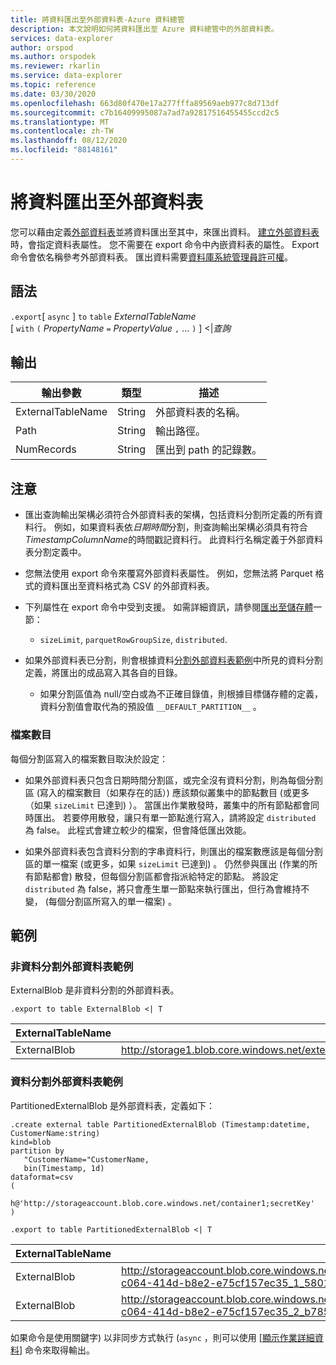 ```yaml
---
title: 將資料匯出至外部資料表-Azure 資料總管
description: 本文說明如何將資料匯出至 Azure 資料總管中的外部資料表。
services: data-explorer
author: orspod
ms.author: orspodek
ms.reviewer: rkarlin
ms.service: data-explorer
ms.topic: reference
ms.date: 03/30/2020
ms.openlocfilehash: 663d80f470e17a277fffa89569aeb977c8d713df
ms.sourcegitcommit: c7b16409995087a7ad7a92817516455455ccd2c5
ms.translationtype: MT
ms.contentlocale: zh-TW
ms.lasthandoff: 08/12/2020
ms.locfileid: "88148161"
---
```

# <a name="export-data-to-an-external-table"></a>將資料匯出至外部資料表

您可以藉由定義[外部資料表](../externaltables.md)並將資料匯出至其中，來匯出資料。
[建立外部資料表](../external-tables-azurestorage-azuredatalake.md#create-or-alter-external-table)時，會指定資料表屬性。 您不需要在 export 命令中內嵌資料表的屬性。 Export 命令會依名稱參考外部資料表。 匯出資料需要[資料庫系統管理員許可權](../access-control/role-based-authorization.md)。

## <a name="syntax"></a>語法

`.export`[ `async` ] `to` `table` *ExternalTableName* <br>
[ `with` `(` *PropertyName* `=` *PropertyValue* `,` ... `)` ] <|*查詢*

## <a name="output"></a>輸出

|輸出參數 |類型 |描述
|---|---|---
|ExternalTableName  |String |外部資料表的名稱。
|Path|String|輸出路徑。
|NumRecords|String| 匯出到 path 的記錄數。

## <a name="notes"></a>注意

* 匯出查詢輸出架構必須符合外部資料表的架構，包括資料分割所定義的所有資料行。 例如，如果資料表依*日期時間*分割，則查詢輸出架構必須具有符合*TimestampColumnName*的時間戳記資料行。 此資料行名稱定義于外部資料表分割定義中。

* 您無法使用 export 命令來覆寫外部資料表屬性。
 例如，您無法將 Parquet 格式的資料匯出至資料格式為 CSV 的外部資料表。

* 下列屬性在 export 命令中受到支援。 如需詳細資訊，請參閱[匯出至儲存體](export-data-to-storage.md)一節： 
   * `sizeLimit`, `parquetRowGroupSize`, `distributed`.

* 如果外部資料表已分割，則會根據資料[分割外部資料表範例](#partitioned-external-table-example)中所見的資料分割定義，將匯出的成品寫入其各自的目錄。 
  * 如果分割區值為 null/空白或為不正確目錄值，則根據目標儲存體的定義，資料分割值會取代為的預設值 `__DEFAULT_PARTITION__` 。 

### <a name="number-of-files"></a>檔案數目

每個分割區寫入的檔案數目取決於設定：
 * 如果外部資料表只包含日期時間分割區，或完全沒有資料分割，則為每個分割區 (寫入的檔案數目（如果存在的話）) 應該類似叢集中的節點數目 (或更多（如果 `sizeLimit` 已達到) ）。 當匯出作業散發時，叢集中的所有節點都會同時匯出。 若要停用散發，讓只有單一節點進行寫入，請將設定 `distributed` 為 false。 此程式會建立較少的檔案，但會降低匯出效能。

* 如果外部資料表包含資料分割的字串資料行，則匯出的檔案數應該是每個分割區的單一檔案 (或更多，如果 `sizeLimit` 已達到) 。 仍然參與匯出 (作業的所有節點都會) 散發，但每個分割區都會指派給特定的節點。 將設定 `distributed` 為 false，將只會產生單一節點來執行匯出，但行為會維持不變， (每個分割區所寫入的單一檔案) 。

## <a name="examples"></a>範例

### <a name="non-partitioned-external-table-example"></a>非資料分割外部資料表範例

ExternalBlob 是非資料分割的外部資料表。 

```kusto
.export to table ExternalBlob <| T
```

|ExternalTableName|Path|NumRecords|
|---|---|---|
|ExternalBlob|http://storage1.blob.core.windows.net/externaltable1cont1/1_58017c550b384c0db0fea61a8661333e.csv|10|

### <a name="partitioned-external-table-example"></a>資料分割外部資料表範例

PartitionedExternalBlob 是外部資料表，定義如下： 

```kusto
.create external table PartitionedExternalBlob (Timestamp:datetime, CustomerName:string) 
kind=blob
partition by 
   "CustomerName="CustomerName,
   bin(Timestamp, 1d)
dataformat=csv
( 
   h@'http://storageaccount.blob.core.windows.net/container1;secretKey'
)
```

```kusto
.export to table PartitionedExternalBlob <| T
```

|ExternalTableName|Path|NumRecords|
|---|---|---|
|ExternalBlob|http://storageaccount.blob.core.windows.net/container1/CustomerName=customer1/2019/01/01/fa36f35c-c064-414d-b8e2-e75cf157ec35_1_58017c550b384c0db0fea61a8661333e.csv|10|
|ExternalBlob|http://storageaccount.blob.core.windows.net/container1/CustomerName=customer2/2019/01/01/fa36f35c-c064-414d-b8e2-e75cf157ec35_2_b785beec2c004d93b7cd531208424dc9.csv|10|

如果命令是使用關鍵字) 以非同步方式執行 (`async` ，則可以使用 [[顯示作業詳細資料](../operations.md#show-operation-details)] 命令來取得輸出。

